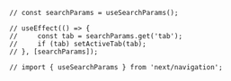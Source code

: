     // const searchParams = useSearchParams();

    // useEffect(() => {
    //     const tab = searchParams.get('tab');
    //     if (tab) setActiveTab(tab);
    // }, [searchParams]);

    // import { useSearchParams } from 'next/navigation';